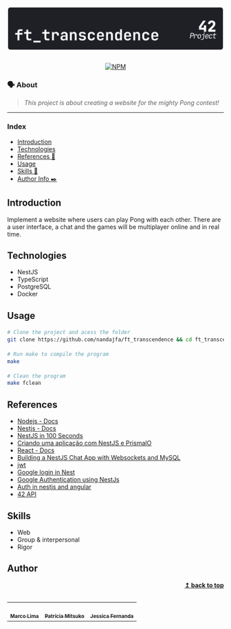<h1 align="center">
	<img alt="badge transcendence" src="./img/ft_transcendence_dark.svg" />
 </h1>

 <div align="center">

[![NPM](https://img.shields.io/npm/l/react)](https://github.com/nandajfa/ft_transcendence/blob/main/LICENSE)

 </div>

### 🗣️ About

> _This project is about creating a website for the mighty Pong contest!_

---

### Index

- [Introduction](#introduction)
- [Technologies](#technologies)
- [References 📌](#references)
- [Usage](#usage)
- [Skills 📄](#skills)
- [Author Info ✒️](#author)

## Introduction

Implement a website where users can play Pong with each other. There are a user interface, a chat and the games will be multiplayer online and in real time.

## Technologies

- NestJS
- TypeScript
- PostgreSQL
- Docker

## Usage

```bash
# Clone the project and acess the folder
git clone https://github.com/nandajfa/ft_transcendence && cd ft_transcendence

# Run make to compile the program
make

# Clean the program
make fclean

```

## References

- [Nodejs - Docs](https://nodejs.org/en/docs)
- [Nestjs - Docs](https://docs.nestjs.com/)
- [NestJS in 100 Seconds](https://www.youtube.com/watch?v=0M8AYU_hPas)
- [Criando uma aplicação com NestJS e PrismaIO](https://www.youtube.com/watch?v=0Idug0e9tPw)
- [React - Docs](https://legacy.reactjs.org/docs/getting-started.html)
- [Building a NestJS Chat App with Websockets and MySQL](https://progressivecoder.com/building-a-nestjs-chat-app-with-websockets-and-mysql/)
- [jwt](https://jwt.io/introduction)
- [Google login in Nest](https://dev.to/imichaelowolabi/how-to-implement-login-with-google-in-nest-js-2aoa)
- [Google Authentication using NestJs](https://www.youtube.com/watch?v=q8tZQxT4YPU)
- [Auth in nestjs and angular](https://medium.com/@nielsmeima/auth-in-nest-js-and-angular-463525b6e071)
- [42 API](https://api.intra.42.fr/apidoc)

## Skills

- Web
- Group & interpersonal
- Rigor

## Author

<table >
  <tr>
    <td align="center"><a href="https://github.com/marcocslima"><img style="border-radius: 50%;" src="https://avatars.githubusercontent.com/u/3109487?v=4" width="100px;" alt=""/><br /><sub><b>Marco Lima</b></sub></a><br />
    <td align="center"><a href="https://github.com/Mitsu325"><img style="border-radius: 50%;" src="https://avatars.githubusercontent.com/u/56398748?v=4" width="100px;" alt=""/><br /><sub><b>Patrícia Mitsuko</b></sub></a><br />
        <td align="center"><a href="https://www.linkedin.com/in/jessica-fernanda-programadora"><img style="border-radius: 50%;" src="https://avatars.githubusercontent.com/u/80687429?v=4" width="100px;" alt=""/><br /><sub><b>Jessica Fernanda</b></sub></a><br />

  </tr>

<div align="right">
  <b><a href="#index">↥ back to top</a></b>
</div>
</br>
